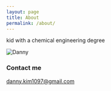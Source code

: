 ```yaml
---
layout: page
title: About
permalink: /about/
---
```


kid with a chemical engineering degree

![Danny](a)

<!-- ### More Information

A place to include any other types of information that you'd like to include about yourself. -->

### Contact me

[danny.kim1097@gmail.com](mailto:danny.kim1097@gmail.com)
